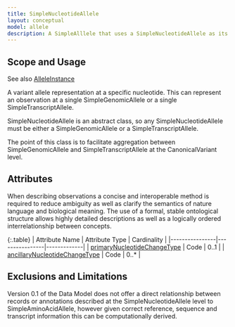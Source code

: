```yaml
---
title: SimpleNucleotideAllele
layout: conceptual
model: allele
description: A SimpleAlllele that uses a SimpleNucleotideAllele as its ReferenceSequence.
---
```



Scope and Usage
---------------

See also [AlleleInstance](allele_instance.html)

A variant allele representation at a specific nucleotide.  This can represent an observation at a single SimpleGenomicAllele or a single SimpleTranscriptAllele.

SimpleNucleotideAllele is an abstract class, so any SimpleNucleotideAllele must be either a SimpleGenomicAllele or a SimpleTranscriptAllele.

The point of this class is to facilitate aggregation between SimpleGenomicAllele and SimpleTranscriptAllele at the CanonicalVariant level.

Attributes
--------------------

When describing observations a concise and interoperable method is required to reduce ambiguity as well as clarify the semantics of nature language and biological meaning. The use of a formal, stable ontological structure allows highly detailed descriptions as well as a logically ordered interrelationship between concepts.

{:.table}
| Attribute Name | Attribute Type | Cardinality |
|----------------|----------------|-------------|
| [primaryNucleotideChangeType](/allele/value_set_list/primary_nucleotide_change_type.html) | Code | 0..1 |
| [ancillaryNucleotideChangeType](/allele/value_set_list/ancillary_nucleotide_change_type.html) | Code | 0..* |

Exclusions and Limitations
--------------------------

Version 0.1 of the Data Model does not offer a direct relationship between records or annotations described at the SimpleNucleotideAllele level to SimpleAminoAcidAllele, however given correct reference, sequence and transcript information this can be computationally derived.


